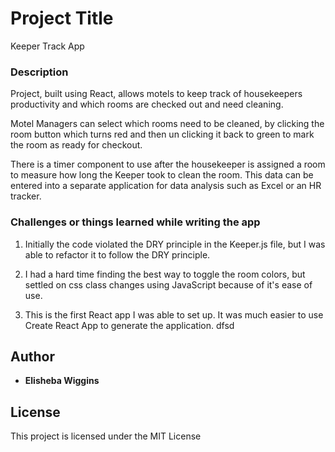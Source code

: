 # Project Title

Keeper Track App


### Description

Project, built using React, allows motels to keep track of housekeepers productivity and which rooms are checked out and need cleaning.

Motel Managers can select which rooms need to be cleaned, by clicking the room button which turns red and then un clicking it back to green to mark the room as ready for checkout.

There is a timer component to use after the housekeeper is assigned a room to measure how long the Keeper took to clean the room. This data can be entered into a separate application for data analysis such as Excel or an HR tracker.


### Challenges or things learned while writing the app

1. Initially the code violated the DRY principle in the Keeper.js file, but I was able to refactor it to follow the DRY principle.

2. I had a hard time finding the best way to toggle the room colors, but settled on css class changes using JavaScript because of it's ease of use.

3. This is the first React app I was able to set up. It was much easier to use Create React App to generate the application.
dfsd


## Author

* **Elisheba Wiggins**


## License

This project is licensed under the MIT License
